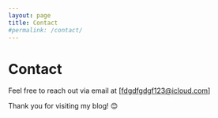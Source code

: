 ```yaml
---
layout: page
title: Contact
#permalink: /contact/
---
```


# Contact

Feel free to reach out via email at [fdgdfgdgf123@icloud.com]

Thank you for visiting my blog! 😊
